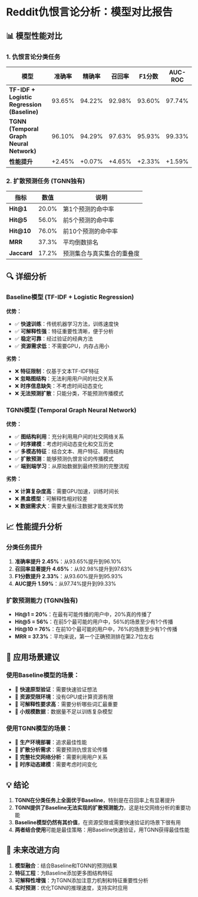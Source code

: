 # Reddit仇恨言论分析：模型对比报告

## 📊 模型性能对比

### 1. 仇恨言论分类任务

| 模型 | 准确率 | 精确率 | 召回率 | F1分数 | AUC-ROC |
|------|--------|--------|--------|--------|---------|
| **TF-IDF + Logistic Regression (Baseline)** | 93.65% | 94.22% | 92.98% | 93.60% | 97.74% |
| **TGNN (Temporal Graph Neural Network)** | 96.10% | 94.29% | 97.63% | 95.93% | 99.33% |
| **性能提升** | +2.45% | +0.07% | +4.65% | +2.33% | +1.59% |

### 2. 扩散预测任务 (TGNN独有)

| 指标 | 数值 | 说明 |
|------|------|------|
| **Hit@1** | 20.0% | 第1个预测的命中率 |
| **Hit@5** | 56.0% | 前5个预测的命中率 |
| **Hit@10** | 76.0% | 前10个预测的命中率 |
| **MRR** | 37.3% | 平均倒数排名 |
| **Jaccard** | 17.2% | 预测集合与真实集合的重叠度 |

## 🔍 详细分析

### Baseline模型 (TF-IDF + Logistic Regression)

**优势：**
- ✅ **快速训练**：传统机器学习方法，训练速度快
- ✅ **可解释性强**：特征重要性清晰，便于分析
- ✅ **稳定可靠**：经过验证的经典方法
- ✅ **资源需求低**：不需要GPU，内存占用小

**劣势：**
- ❌ **特征限制**：仅基于文本TF-IDF特征
- ❌ **忽略图结构**：无法利用用户间的社交关系
- ❌ **时序信息缺失**：不考虑时间动态变化
- ❌ **无法预测扩散**：只能分类，不能预测传播模式

### TGNN模型 (Temporal Graph Neural Network)

**优势：**
- ✅ **图结构利用**：充分利用用户间的社交网络关系
- ✅ **时序建模**：考虑时间动态变化和交互历史
- ✅ **多模态特征**：结合文本、用户特征、网络结构
- ✅ **扩散预测**：能够预测仇恨言论的传播模式
- ✅ **端到端学习**：从原始数据到最终预测的完整流程

**劣势：**
- ❌ **计算复杂度高**：需要GPU加速，训练时间长
- ❌ **黑盒模型**：可解释性相对较差
- ❌ **数据需求大**：需要大量标注数据才能发挥优势

## 📈 性能提升分析

### 分类任务提升

1. **准确率提升 2.45%**：从93.65%提升到96.10%
2. **召回率显著提升 4.65%**：从92.98%提升到97.63%
3. **F1分数提升 2.33%**：从93.60%提升到95.93%
4. **AUC提升 1.59%**：从97.74%提升到99.33%

### 扩散预测能力 (TGNN独有)

- **Hit@1 = 20%**：在最有可能传播的用户中，20%真的传播了
- **Hit@5 = 56%**：在前5个最可能的用户中，56%的场景至少有1个传播
- **Hit@10 = 76%**：在前10个最可能的用户中，76%的场景至少有1个传播
- **MRR = 37.3%**：平均来说，第一个正确预测排在第2.7位左右

## 🎯 应用场景建议

### 使用Baseline模型的场景：
- 🔸 **快速原型验证**：需要快速验证想法
- 🔸 **资源受限环境**：没有GPU或计算资源有限
- 🔸 **可解释性要求高**：需要分析哪些词汇最重要
- 🔸 **小规模数据**：数据量不足以训练复杂模型

### 使用TGNN模型的场景：
- 🔸 **生产环境部署**：追求最佳性能
- 🔸 **扩散分析需求**：需要预测仇恨言论传播
- 🔸 **完整社交网络分析**：需要利用用户关系
- 🔸 **时序动态建模**：需要考虑时间变化

## 💡 结论

1. **TGNN在分类任务上全面优于Baseline**，特别是在召回率上有显著提升
2. **TGNN提供了Baseline无法实现的扩散预测能力**，这是社交网络分析的重要功能
3. **Baseline模型仍然有其价值**，在资源受限或需要快速验证的场景下很有用
4. **两者结合使用**可能是最佳策略：用Baseline快速验证，用TGNN获得最佳性能

## 🚀 未来改进方向

1. **模型融合**：结合Baseline和TGNN的预测结果
2. **特征工程**：为Baseline添加更多图结构特征
3. **可解释性增强**：为TGNN添加注意力机制和特征重要性分析
4. **实时预测**：优化TGNN的推理速度，支持实时应用
